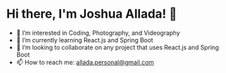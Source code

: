 # Hi there, I'm Joshua Allada! 👋

- 👀 I’m interested in Coding, Photography, and Videography
- 🌱 I’m currently learning React.js and Spring Boot
- 💞️ I’m looking to collaborate on any project that uses React.js and Spring Boot
- 📫 How to reach me: allada.personal@gmail.com

<!---
AlladaJoshua/AlladaJoshua is a ✨ special ✨ repository because its `README.md` (this file) appears on your GitHub profile.
You can click the Preview link to take a look at your changes.
--->
